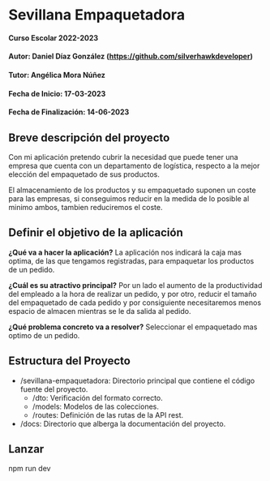 # Sevillana Empaquetadora

#### Curso Escolar 2022-2023
#### Autor: Daniel Díaz González (https://github.com/silverhawkdeveloper)
#### Tutor: Angélica Mora Núñez
#### Fecha de Inicio: 17-03-2023
#### Fecha de Finalización: 14-06-2023

## Breve descripción del proyecto

Con mi aplicación pretendo cubrir la necesidad que puede tener una empresa que cuenta con un departamento de logística, respecto a la mejor elección del empaquetado de sus productos.

El almacenamiento de los productos y su empaquetado suponen un coste para las empresas, si conseguimos reducir en la medida de lo posible al minimo ambos, tambien reduciremos el coste.

## Definir el objetivo de la aplicación
**¿Qué va a hacer la aplicación?**
La aplicación nos indicará la caja mas optima, de las que tengamos registradas, para empaquetar los productos de un pedido. 

**¿Cuál es su atractivo principal?** 
Por un lado el aumento de la productividad del empleado a la hora de realizar un pedido, y por  otro, reducir el tamaño del empaquetado de cada pedido y por consiguiente necesitaremos menos espacio de almacen mientras se le da salida al pedido.

**¿Qué problema concreto va a resolver?** 
Seleccionar el empaquetado mas optimo de un pedido.

## Estructura del Proyecto
- /sevillana-empaquetadora: Directorio principal que contiene el código fuente del proyecto.
    - /dto: Verificación del formato correcto.
    - /models: Modelos de las colecciones.
    - /routes: Definición de las rutas de la API rest.
- /docs: Directorio que alberga la documentación del proyecto.

## Lanzar
npm run dev
